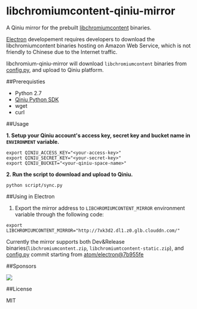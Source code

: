 # libchromiumcontent-qiniu-mirror

A Qiniu mirror for the prebuilt [libchromiumcontent](https://github.com/atom/libchromiumcontent) binaries.

[Electron](https:://github.com/atom/electron) developement requires developers to download the libchromiumcontent
binaries hosting on Amazon Web Service, which is not friendly to Chinese due to
the Internet traffic.

libchromium-qiniu-mirror will download `libchromiumcontent` binaries from
[config.py](https://github.com/atom/electron/blob/master/script/lib/config.py), and upload to Qiniu platform.

##Prerequisties

* Python 2.7
* [Qiniu Python SDK](https://github.com/qiniu/python-sdk/)
* wget
* curl

##Usage

**1. Setup your Qiniu account's access key, secret key and bucket name in `ENVIRONMENT` variable.**

```
export QINIU_ACCESS_KEY="<your-access-key>"
export QINIU_SECRET_KEY="<your-secret-key>"
export QINIU_BUCKET="<your-qiniu-space-name>"
```

**2. Run the script to download and upload to Qiniu.**

```
python script/sync.py
```

##Using in Electron

1. Export the mirror address to `LIBCHROMIUMCONTENT_MIRROR` environment variable
through the following code:

```
export LIBCHROMIUMCONTENT_MIRROR="http://7xk3d2.dl1.z0.glb.clouddn.com/"
```


Currently the mirror supports both Dev&Release binaries(`libchromiumcontent.zip`,
`libchromiumtcontent-static.zip`), and
[config.py](https://github.com/atom/electron/blob/master/script/lib/config.py)
commit starting from [atom/electron@7b955fe](https://github.com/atom/electron/commit/7b955fe82913ae1e07db36dacd4dad710f537a3c)

##Sponsors

![](http://assets.qiniu.com/qiniu-205x89.png)

##License

MIT
